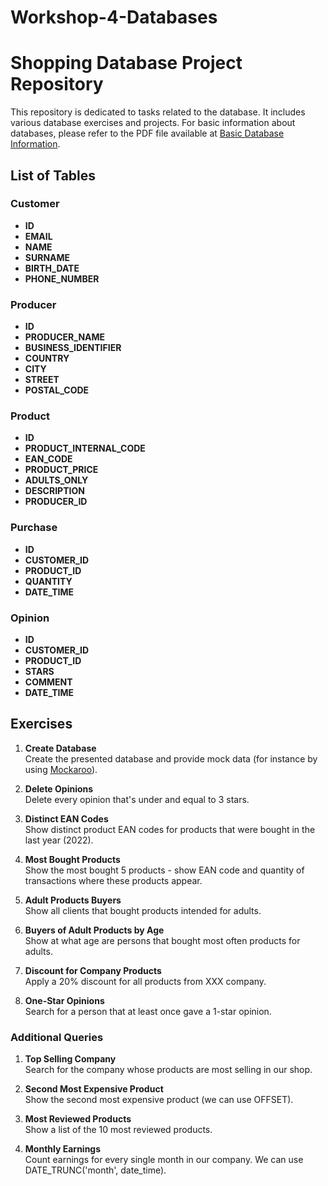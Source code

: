 # Workshop-4-Databases

# Shopping Database Project Repository

This repository is dedicated to tasks related to the database. It includes various database exercises and projects. For basic information about databases, please refer to the PDF file available at [Basic Database Information](https://github.com/MichalBialek01/Workshop-4---Database-/blob/main/Bazy_danych.pdf).

## List of Tables

### Customer
- **ID**
- **EMAIL**
- **NAME**
- **SURNAME**
- **BIRTH_DATE**
- **PHONE_NUMBER**

### Producer
- **ID**
- **PRODUCER_NAME**
- **BUSINESS_IDENTIFIER**
- **COUNTRY**
- **CITY**
- **STREET**
- **POSTAL_CODE**

### Product
- **ID**
- **PRODUCT_INTERNAL_CODE**
- **EAN_CODE**
- **PRODUCT_PRICE**
- **ADULTS_ONLY**
- **DESCRIPTION**
- **PRODUCER_ID**

### Purchase
- **ID**
- **CUSTOMER_ID**
- **PRODUCT_ID**
- **QUANTITY**
- **DATE_TIME**

### Opinion
- **ID**
- **CUSTOMER_ID**
- **PRODUCT_ID**
- **STARS**
- **COMMENT**
- **DATE_TIME**

## Exercises

1. **Create Database**  
   Create the presented database and provide mock data (for instance by using [Mockaroo](http://mockaroo.com)).

2. **Delete Opinions**  
   Delete every opinion that's under and equal to 3 stars.

3. **Distinct EAN Codes**  
   Show distinct product EAN codes for products that were bought in the last year (2022).

4. **Most Bought Products**  
   Show the most bought 5 products - show EAN code and quantity of transactions where these products appear.

5. **Adult Products Buyers**  
   Show all clients that bought products intended for adults.

6. **Buyers of Adult Products by Age**  
   Show at what age are persons that bought most often products for adults.

7. **Discount for Company Products**  
   Apply a 20% discount for all products from XXX company.

8. **One-Star Opinions**  
   Search for a person that at least once gave a 1-star opinion.

### Additional Queries

1. **Top Selling Company**  
   Search for the company whose products are most selling in our shop.

2. **Second Most Expensive Product**  
   Show the second most expensive product (we can use OFFSET).

3. **Most Reviewed Products**  
   Show a list of the 10 most reviewed products.

4. **Monthly Earnings**  
   Count earnings for every single month in our company. We can use DATE_TRUNC('month', date_time).
